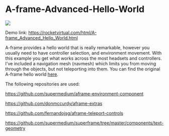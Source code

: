 # A-frame-Advanced-Hello-World
<img src="https://rocketvirtual.com/images/ahw2.png"><br>

Demo link: https://rocketvirtual.com/html/A-frame_Advanced_Hello_World.html

A-frame provides a hello world that is really remarkable, however you usually need to have controller selection, and environment movement.  With this example you get what works across the most headsets and controllers.  I've included a navigation mesh (navmesh) which limits you from moving through the objects, but not teleporting into them.  You can find the original A-frame hello world <a href="https://glitch.com/edit/#!/aframe?path=index.html:1:0" target="_blank">here</a>.

The following repositories are used:

https://github.com/supermedium/aframe-environment-component

https://github.com/donmccurdy/aframe-extras

https://github.com/fernandojsg/aframe-teleport-controls

https://github.com/supermedium/superframe/tree/master/components/text-geometry




